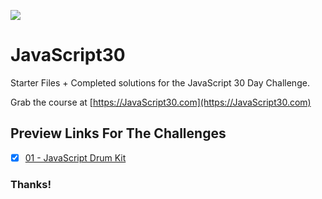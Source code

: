 ﻿![](https://javascript30.com/images/JS3-social-share.png)

# JavaScript30

Starter Files + Completed solutions for the JavaScript 30 Day Challenge.

Grab the course at [https://JavaScript30.com](https://JavaScript30.com)

## Preview Links For The Challenges

- [x] [01 - JavaScript Drum Kit](https://htmlpreview.github.io/?https://github.com/selimbiber/JavaScript30/blob/master/01%20-%20JavaScript%20Drum%20Kit/index.html)

### Thanks!
